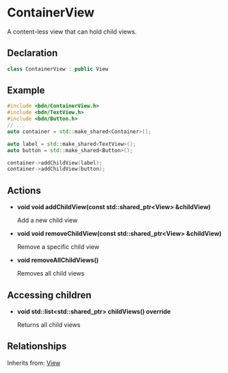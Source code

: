 # ContainerView

A content-less view that can hold child views. 

## Declaration

```C++
class ContainerView : public View
```

## Example

```C++
#include <bdn/ContainerView.h>
#include <bdn/TextView.h>
#include <bdn/Button.h>
// ...
auto container = std::make_shared<Container>();

auto label = std::make_shared<TextView>();
auto button = std::make_shared<Button>();

container->addChildView(label);
container->addChildView(button);
```

## Actions

* **void void addChildView(const std::shared_ptr<View\> &childView)**

	Add a new child view

* **void void removeChildView(const std::shared_ptr<View\> &childView)**

	Remove a specific child view

* **void removeAllChildViews()**

	Removes all child views

## Accessing children

* **void std::list<std::shared_ptr<View>> childViews() override**

	Returns all child views

## Relationships

Inherits from: [View](view.md)
 
